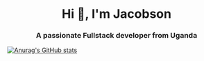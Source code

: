 <h1 align="center">Hi 👋, I'm Jacobson</h1>
<h3 align="center">A passionate Fullstack developer from Uganda</h3>

[![Anurag's GitHub stats](https://github-readme-stats.vercel.app/api?username=Loorinho)](https://github.com/anuraghazra/github-readme-stats)
